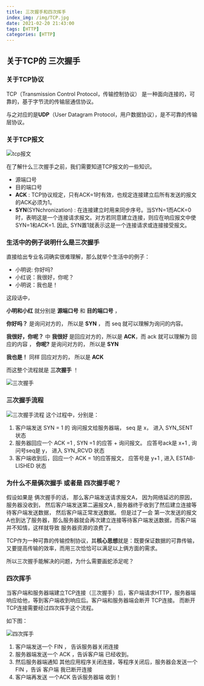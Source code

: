 ```yaml
---
title: 三次握手和四次挥手
index_img: /img/TCP.jpg
date: 2021-02-20 21:43:00
tags: [HTTP]
categories: [HTTP]
---
```


## 关于TCP的 三次握手 


### 关于TCP协议

TCP（Transmission Control Protocol，传输控制协议） 是一种面向连接的，可靠的，基于字节流的传输层通信协议。

与之对应的是**UDP**（User Datagram Protocol，用户数据协议），是不可靠的传输层协议。





### 关于TCP报文


![tcp报文](https://p3-juejin.byteimg.com/tos-cn-i-k3u1fbpfcp/2c4304c090c942a3866ef8c51dcce008~tplv-k3u1fbpfcp-watermark.image)

在了解什么三次握手之前，我们需要知道TCP报文的一些知识。

- 源端口号
- 目的端口号
- **ACK** : TCP协议规定，只有ACK=1时有效，也规定连接建立后所有发送的报文的ACK必须为1。
- **SYN**(SYNchronization) : 在连接建立时用来同步序号。当SYN=1而ACK=0时，表明这是一个连接请求报文。对方若同意建立连接，则应在响应报文中使SYN=1和ACK=1. 因此,  SYN置1就表示这是一个连接请求或连接接受报文。



### 生活中的例子说明什么是三次握手

直接给出专业名词确实很难理解，那么就举个生活中的例子：

- 小明说:  你好吗?
- 小红说：我很好，你呢？
- 小明说：我也是！

这段话中，

**小明和小红**  就分别是 **源端口号** 和 **目的端口号** ，

**你好吗？** 是询问对方的， 所以是 **SYN** ， 而 seq 就可以理解为询问的内容。

**我很好，你呢？**  中 **我很好** 是回应对方的，所以是 **ACK**，而 ack 就可以理解为 回应的内容 ， **你呢?**  是询问对方的， 所以是 **SYN**

**我也是！**  同样 回应对方的， 所以是 **ACK**



而这整个流程就是 **三次握手** ！





![三次握手](https://p1-juejin.byteimg.com/tos-cn-i-k3u1fbpfcp/f058e1d83c38411692f9af71108fa792~tplv-k3u1fbpfcp-watermark.image)
###  三次握手流程

![三次握手流程](https://p1-juejin.byteimg.com/tos-cn-i-k3u1fbpfcp/35c2f6e2af714eb5834a98d4108b54a9~tplv-k3u1fbpfcp-watermark.image)
这个过程中，分别是：

1. 客户端发送 SYN = 1 的 询问报文给服务器端， seq 是 x， 进入 SYN_SENT 状态
2. 服务器回应一个 ACK =1 , SYN =1 的应答 + 询问报文。 应答号ack是 x+1 , 询问号seq是 y， 进入 SYN_RCVD 状态
3. 客户端收到后，回应一个 ACK = 1的应答报文， 应答号是 y+1 , 进入 ESTAB-LISHED 状态



### 为什么不是俩次握手 或者是 四次握手呢？

假设如果是  俩次握手的话， 那么客户端发送请求报文A， 因为网络延迟的原因，服务器没收到， 然后客户端发送第二遍报文A ,  服务器终于收到了然后建立连接等待客户端发送数据， 然后客户端正常发送数据。 但是过了一会 第一次发送的报文A也到达了服务器，那么服务器就会再次建立连接等待客户端发送数据，而客户端并不知情，这样就导致 服务器资源的浪费了。



TCP作为一种可靠的传输控制协议，其**核心思想**就是：既要保证数据的可靠传输，又要提高传输的效率，而用三次恰恰可以满足以上俩方面的需求。



所以三次握手能解决的问题，为什么需要画蛇添足呢？







### 四次挥手

当客户端和服务器端建立TCP连接（三次握手）后，客户端请求HTTP，服务器端响应给他，等到客户端收到响应后。客户端和服务器端会断开 TCP连接。 而断开TCP连接需要经过四次挥手这个流程。



如下图：


![四次挥手](https://p1-juejin.byteimg.com/tos-cn-i-k3u1fbpfcp/ff1fdeb63df44b408aa3ca1ea83e7236~tplv-k3u1fbpfcp-watermark.image)


1. 客户端发送一个 FIN ， 告诉服务器关闭连接
2. 服务器端发送一个 ACK ，告诉客户端 已经收到。
3. 然后服务器端通知 其他应用程序关闭连接，等程序关闭后，服务器会发送一个 FIN ，告诉 客户端 我已断开连接
4. 客户端再发送 一个ACK 告诉服务器端 收到！ 



